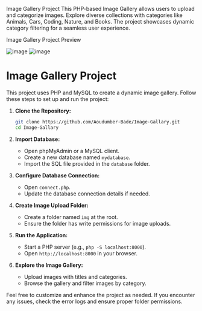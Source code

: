
Image Gallery Project
This PHP-based Image Gallery allows users to upload and categorize images. Explore diverse collections with categories like Animals, Cars, Coding, Nature, and Books. The project showcases dynamic category filtering for a seamless user experience.

Image Gallery Project Preview

![image](https://github.com/Aoudumber-Bade/Image-Gallary/assets/105865111/81b18e0a-427e-4d94-b09d-8187ebccc984)
![image](https://github.com/Aoudumber-Bade/Image-Gallary/assets/105865111/7c64b86a-0578-48e3-bec7-e314108aa4bf)

# Image Gallery Project

This project uses PHP and MySQL to create a dynamic image gallery. Follow these steps to set up and run the project:

1. **Clone the Repository:**
   ```bash
   git clone https://github.com/Aoudumber-Bade/Image-Gallary.git
   cd Image-Gallary
   ```

2. **Import Database:**
   - Open phpMyAdmin or a MySQL client.
   - Create a new database named `mydatabase`.
   - Import the SQL file provided in the `database` folder.

3. **Configure Database Connection:**
   - Open `connect.php`.
   - Update the database connection details if needed.

4. **Create Image Upload Folder:**
   - Create a folder named `img` at the root.
   - Ensure the folder has write permissions for image uploads.

5. **Run the Application:**
   - Start a PHP server (e.g., `php -S localhost:8000`).
   - Open `http://localhost:8000` in your browser.

6. **Explore the Image Gallery:**
   - Upload images with titles and categories.
   - Browse the gallery and filter images by category.

Feel free to customize and enhance the project as needed. If you encounter any issues, check the error logs and ensure proper folder permissions.

